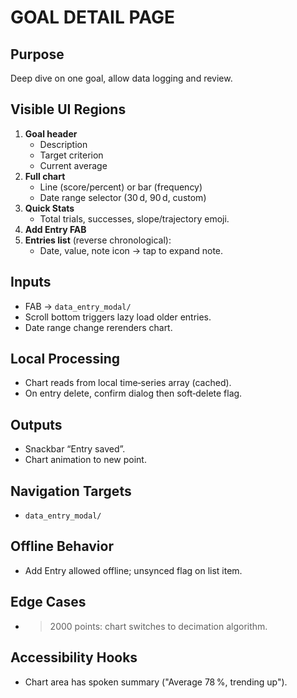 # GOAL DETAIL PAGE

## Purpose
Deep dive on one goal, allow data logging and review.

## Visible UI Regions
1. **Goal header**
   * Description
   * Target criterion
   * Current average
2. **Full chart**
   * Line (score/percent) or bar (frequency)
   * Date range selector (30 d, 90 d, custom)
3. **Quick Stats**
   * Total trials, successes, slope/trajectory emoji.
4. **Add Entry FAB**
5. **Entries list** (reverse chronological):
   * Date, value, note icon → tap to expand note.

## Inputs
* FAB → `data_entry_modal/`
* Scroll bottom triggers lazy load older entries.
* Date range change rerenders chart.

## Local Processing
* Chart reads from local time‑series array (cached).
* On entry delete, confirm dialog then soft‑delete flag.

## Outputs
* Snackbar “Entry saved”.
* Chart animation to new point.

## Navigation Targets
* `data_entry_modal/`

## Offline Behavior
* Add Entry allowed offline; unsynced flag on list item.

## Edge Cases
* >2000 points: chart switches to decimation algorithm.

## Accessibility Hooks
* Chart area has spoken summary ("Average 78 %, trending up").
